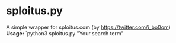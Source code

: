 # sploitus.py
A simple wrapper for sploitus.com (by https://twitter.com/i_bo0om)  
**Usage:** `python3 sploitus.py "Your search term"

